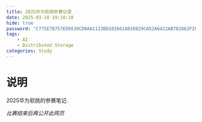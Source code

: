 ```yaml
---
title: 2025华为软挑参赛记录
date: 2025-03-10 19:18:18
hide: true
password: "C775E7B757EDE630CD0AA1113BD102661AB38829CA52A6422AB782862F268646"
tags:
    - AI
    - Distributed Storage
categories: Study
---
```


# 说明

2025华为软挑的参赛笔记.

*比赛结束后再公开此网页*